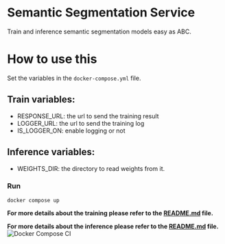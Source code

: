 # Semantic Segmentation Service
Train and inference semantic segmentation models easy as ABC.


# How to use this
Set the variables in the `docker-compose.yml` file.
## Train variables:
- RESPONSE_URL: the url to send the training result
- LOGGER_URL: the url to send the training log
- IS_LOGGER_ON: enable logging or not

## Inference variables:
- WEIGHTS_DIR: the directory to read weights from it.

### Run
```
docker compose up
```
**For more details about the training please refer to the [README.md](train/readme.md) file.**

**For more details about the inference please refer to the [README.md](inference/readme.md) file.**
![Docker Compose CI](https://github.com/virasad/semantic_segmentation_service/actions/workflows/docker-image.yml/badge.svg)
